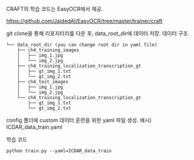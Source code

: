 CRAFT의 학습 코드는 EasyOCR에서 제공.

https://github.com/JaidedAI/EasyOCR/tree/master/trainer/craft

git clone을 통해 리포지터리를 다운 후, data_root_dir에 데이터 저장.
데이터 구조
```
└── data_root_dir (you can change root dir in yaml file)
    ├── ch4_training_images
    │   ├── img_1.jpg
    │   └── img_2.jpg
    ├── ch4_training_localization_transcription_gt
    │   ├── gt_img_1.txt
    │   └── gt_img_2.txt
    ├── ch4_test_images
    │   ├── img_1.jpg
    │   └── img_2.jpg
    └── ch4_training_localization_transcription_gt
        ├── gt_img_1.txt
        └── gt_img_2.txt
```

config 폴더에 custom 데이터 훈련을 위한 yaml 파일 생성.
예시) ICDAR_data_train.yaml

학습 코드
```
python train.py --yaml=ICDAR_data_train
```
